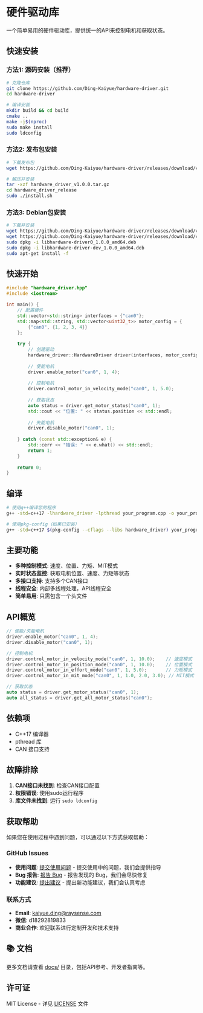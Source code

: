 # 硬件驱动库

一个简单易用的硬件驱动库，提供统一的API来控制电机和获取状态。

## 快速安装

### 方法1: 源码安装（推荐）
```bash
# 克隆仓库
git clone https://github.com/Ding-Kaiyue/hardware-driver.git
cd hardware-driver

# 编译安装
mkdir build && cd build
cmake ..
make -j$(nproc)
sudo make install
sudo ldconfig
```

### 方法2: 发布包安装
```bash
# 下载发布包
wget https://github.com/Ding-Kaiyue/hardware-driver/releases/download/v1.0.0/hardware_driver_v1.0.0.tar.gz

# 解压并安装
tar -xzf hardware_driver_v1.0.0.tar.gz
cd hardware_driver_release
sudo ./install.sh
```

### 方法3: Debian包安装
```bash
# 下载并安装
wget https://github.com/Ding-Kaiyue/hardware-driver/releases/download/v1.0.0/libhardware-driver0_1.0.0_amd64.deb
wget https://github.com/Ding-Kaiyue/hardware-driver/releases/download/v1.0.0/libhardware-driver-dev_1.0.0_amd64.deb
sudo dpkg -i libhardware-driver0_1.0.0_amd64.deb
sudo dpkg -i libhardware-driver-dev_1.0.0_amd64.deb
sudo apt-get install -f
```

## 快速开始

```cpp
#include "hardware_driver.hpp"
#include <iostream>

int main() {
    // 配置硬件
    std::vector<std::string> interfaces = {"can0"};
    std::map<std::string, std::vector<uint32_t>> motor_config = {
        {"can0", {1, 2, 3, 4}}
    };
    
    try {
        // 创建驱动
        hardware_driver::HardwareDriver driver(interfaces, motor_config);
        
        // 使能电机
        driver.enable_motor("can0", 1, 4);
        
        // 控制电机
        driver.control_motor_in_velocity_mode("can0", 1, 5.0);
        
        // 获取状态
        auto status = driver.get_motor_status("can0", 1);
        std::cout << "位置: " << status.position << std::endl;
        
        // 失能电机
        driver.disable_motor("can0", 1);
        
    } catch (const std::exception& e) {
        std::cerr << "错误: " << e.what() << std::endl;
        return 1;
    }
    
    return 0;
}
```

## 编译

```bash
# 使用g++编译您的程序
g++ -std=c++17 -lhardware_driver -lpthread your_program.cpp -o your_program

# 使用pkg-config（如果已安装）
g++ -std=c++17 $(pkg-config --cflags --libs hardware_driver) your_program.cpp -o your_program
```

## 主要功能

- **多种控制模式**: 速度、位置、力矩、MIT模式
- **实时状态监控**: 获取电机位置、速度、力矩等状态
- **多接口支持**: 支持多个CAN接口
- **线程安全**: 内部多线程处理，API线程安全
- **简单易用**: 只需包含一个头文件

## API概览

```cpp
// 使能/失能电机
driver.enable_motor("can0", 1, 4);
driver.disable_motor("can0", 1);

// 控制电机
driver.control_motor_in_velocity_mode("can0", 1, 10.0);    // 速度模式
driver.control_motor_in_position_mode("can0", 1, 10.0);    // 位置模式
driver.control_motor_in_effort_mode("can0", 1, 5.0);       // 力矩模式
driver.control_motor_in_mit_mode("can0", 1, 1.0, 2.0, 3.0); // MIT模式

// 获取状态
auto status = driver.get_motor_status("can0", 1);
auto all_status = driver.get_all_motor_status("can0");
```

## 依赖项

- C++17 编译器
- pthread 库
- CAN 接口支持

## 故障排除

1. **CAN接口未找到**: 检查CAN接口配置
2. **权限错误**: 使用sudo运行程序
3. **库文件未找到**: 运行 `sudo ldconfig`

## 获取帮助

如果您在使用过程中遇到问题，可以通过以下方式获取帮助：

### GitHub Issues
- **使用问题**: [提交使用问题](https://github.com/Ding-Kaiyue/hardware-driver/issues/new?template=usage_question.md) - 提交使用中的问题，我们会提供指导
- **Bug 报告**: [报告 Bug](https://github.com/Ding-Kaiyue/hardware-driver/issues/new?template=bug_report.md) - 报告发现的 Bug，我们会尽快修复
- **功能建议**: [提出建议](https://github.com/Ding-Kaiyue/hardware-driver/issues/new?template=feature_request.md) - 提出新功能建议，我们会认真考虑

### 联系方式
- **Email**: kaiyue.ding@raysense.com
- **微信**: d18292819833
- **商业合作**: 欢迎联系进行定制开发和技术支持

## 📚 文档

更多文档请查看 [docs/](docs/) 目录，包括API参考、开发者指南等。

## 许可证

MIT License - 详见 [LICENSE](LICENSE) 文件 